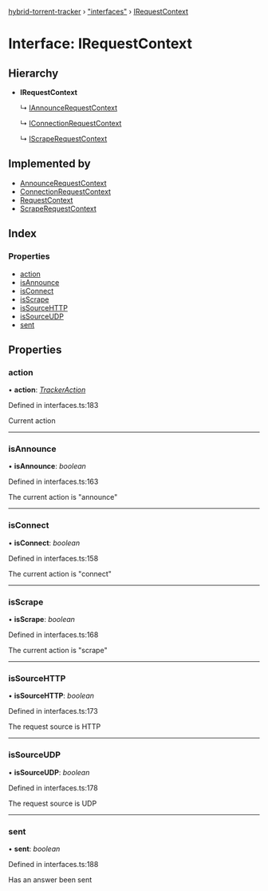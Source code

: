 [hybrid-torrent-tracker](../README.md) › ["interfaces"](../modules/_interfaces_.md) › [IRequestContext](_interfaces_.irequestcontext.md)

# Interface: IRequestContext

## Hierarchy

* **IRequestContext**

  ↳ [IAnnounceRequestContext](_interfaces_.iannouncerequestcontext.md)

  ↳ [IConnectionRequestContext](_interfaces_.iconnectionrequestcontext.md)

  ↳ [IScrapeRequestContext](_interfaces_.iscraperequestcontext.md)

## Implemented by

* [AnnounceRequestContext](../classes/_contexts_requests_announce_.announcerequestcontext.md)
* [ConnectionRequestContext](../classes/_contexts_requests_connection_.connectionrequestcontext.md)
* [RequestContext](../classes/_contexts_requests_context_.requestcontext.md)
* [ScrapeRequestContext](../classes/_contexts_requests_scrape_.scraperequestcontext.md)

## Index

### Properties

* [action](_interfaces_.irequestcontext.md#action)
* [isAnnounce](_interfaces_.irequestcontext.md#isannounce)
* [isConnect](_interfaces_.irequestcontext.md#isconnect)
* [isScrape](_interfaces_.irequestcontext.md#isscrape)
* [isSourceHTTP](_interfaces_.irequestcontext.md#issourcehttp)
* [isSourceUDP](_interfaces_.irequestcontext.md#issourceudp)
* [sent](_interfaces_.irequestcontext.md#sent)

## Properties

###  action

• **action**: *[TrackerAction](../enums/_constants_.trackeraction.md)*

Defined in interfaces.ts:183

Current action

___

###  isAnnounce

• **isAnnounce**: *boolean*

Defined in interfaces.ts:163

The current action is "announce"

___

###  isConnect

• **isConnect**: *boolean*

Defined in interfaces.ts:158

The current action is "connect"

___

###  isScrape

• **isScrape**: *boolean*

Defined in interfaces.ts:168

The current action is "scrape"

___

###  isSourceHTTP

• **isSourceHTTP**: *boolean*

Defined in interfaces.ts:173

The request source is HTTP

___

###  isSourceUDP

• **isSourceUDP**: *boolean*

Defined in interfaces.ts:178

The request source is UDP

___

###  sent

• **sent**: *boolean*

Defined in interfaces.ts:188

Has an answer been sent
